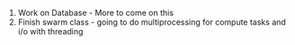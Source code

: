 1. Work on Database - More to come on this
2. Finish swarm class - going to do multiprocessing for compute tasks and i/o with threading